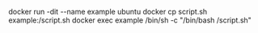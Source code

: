 
docker run -dit --name example ubuntu
docker cp script.sh example:/script.sh
docker exec example /bin/sh -c "/bin/bash /script.sh"
